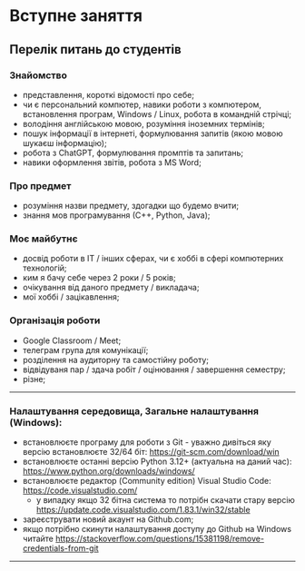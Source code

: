 # Вступне заняття

## Перелік питань до студентів
### Знайомство
- представлення, короткі відомості про себе;
- чи є персональний компютер, навики роботи з компютером, встановлення програм, Windows / Linux, робота в командній стрічці;
- володіння англійською мовою, розуміння іноземних термінів;
- пошук інформації в інтернеті, формулювання запитів (якою мовою шукаєш інформацію);
- робота з ChatGPT, формулювання промптів та запитань;
- навики оформлення звітів, робота з MS Word;

### Про предмет
- розуміння назви предмету, здогадки що будемо вчити;
- знання мов програмування (С++, Python, Java);

### Моє майбутнє 
- досвід роботи в ІТ / інших сферах, чи є хоббі в сфері компютерних технологій;
- ким я бачу себе через 2 роки / 5 років;
- очікування від даного предмету / викладача;
- мої хоббі / зацікавлення;

### Організація роботи
- Google Classroom / Meet;
- телеграм група для комунікації;
- розділення на аудиторну та самостійну роботу;
- відвідуваня пар / здача робіт / оцінювання / завершення семестру;
- різне;

---
### Налаштування середовища, Загальне налаштування (Windows):
- встановлюєте програму для роботи з Git - уважно дивіться яку версію встановлюєте 32/64 біт: https://git-scm.com/download/win
- встановлюєте останні версію Python 3.12+ (актуальна на даний час): https://www.python.org/downloads/windows/
- встановлюєте редактор (Community edition) Visual Studio Code: https://code.visualstudio.com/
    - у випадку якщо 32 бітна система то потрібн скачати стару версію https://update.code.visualstudio.com/1.83.1/win32/stable
- зареєструвати новий акаунт на Github.com;
- якщо потрібно скинути налаштування доступу до Github на Windows читайте https://stackoverflow.com/questions/15381198/remove-credentials-from-git
---
